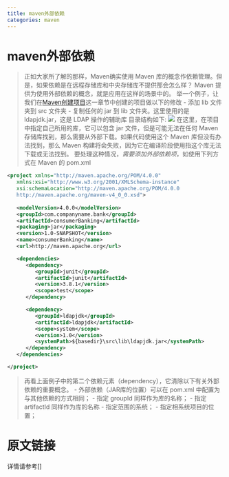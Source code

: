 ```yaml
---
title: maven外部依赖
categories: maven
---
```


# maven外部依赖
> 正如大家所了解的那样，Maven确实使用 Maven 库的概念作依赖管理。但是，如果依赖是在远程存储库和中央存储库不提供那会怎么样？ Maven 提供为使用外部依赖的概念，就是应用在这样的场景中的。
> 举一个例子，让我们在[Maven创建项目](http://www.yiibai.com/maven/maven_creating_project.html)这一章节中创建的项目做以下的修改
    - 添加 lib 文件夹到 src 文件夹
    - 复制任何的 jar 到 lib 文件夹。这里使用的是 ldapjdk.jar，这是 LDAP 操作的辅助库
> 目录结构如下:
![](maven外部依赖/1.jpg)
> 在这里，在项目中指定自己所用的库，它可以包含 jar 文件，但是可能无法在任何 Maven 存储库找到，那么需要从外部下载。如果代码使用这个 Maven 库但没有办法找到，那么 Maven 构建将会失败，因为它在编译阶段使用指这个库无法下载或无法找到。
> 要处理这种情况，*需要添加外部依赖项*，如使用下列方式在 Maven 的 pom.xml 
``` xml
<project xmlns="http://maven.apache.org/POM/4.0.0" 
   xmlns:xsi="http://www.w3.org/2001/XMLSchema-instance"
   xsi:schemaLocation="http://maven.apache.org/POM/4.0.0 
   http://maven.apache.org/maven-v4_0_0.xsd">
   
   <modelVersion>4.0.0</modelVersion>
   <groupId>com.companyname.bank</groupId>
   <artifactId>consumerBanking</artifactId>
   <packaging>jar</packaging>
   <version>1.0-SNAPSHOT</version>
   <name>consumerBanking</name>
   <url>http://maven.apache.org</url>

   <dependencies>
      <dependency>
         <groupId>junit</groupId>
         <artifactId>junit</artifactId>
         <version>3.8.1</version>
         <scope>test</scope>
      </dependency>

      <dependency>
         <groupId>ldapjdk</groupId>
         <artifactId>ldapjdk</artifactId>
         <scope>system</scope>
         <version>1.0</version>
         <systemPath>${basedir}\src\lib\ldapjdk.jar</systemPath>
      </dependency>
   </dependencies>

</project>
```
> 再看上面例子中的第二个依赖元素（dependency），它清除以下有关外部依赖的重要概念。
    - 外部依赖（JAR库的位置）可以在 pom.xml 中配置为与其他依赖的方式相同；
    - 指定 groupId 同样作为库的名称；
    - 指定 artifactId 同样作为库的名称
    - 指定范围的系统；
    - 指定相系统项目的位置；

# 原文链接
详情请参考[]